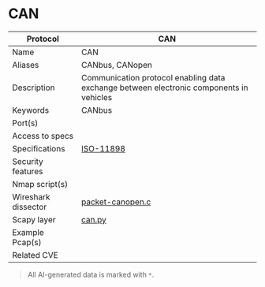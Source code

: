 # CAN

| Protocol | CAN |
|---|---|
| Name | CAN |
| Aliases | CANbus, CANopen |
| Description | Communication protocol enabling data exchange between electronic components in vehicles |
| Keywords | CANbus |
| Port(s) |  |
| Access to specs |  |
| Specifications | [ISO-11898](https://www.iso.org/standard/63648.html) |
| Security features |  |
| Nmap script(s) |  |
| Wireshark dissector | [packet-canopen.c](https://github.com/wireshark/wireshark/blob/master/epan/dissectors/packet-canopen.c) |
| Scapy layer | [can.py](https://github.com/secdev/scapy/blob/master/scapy/layers/can.py) |
| Example Pcap(s) |  |
| Related CVE |  |



> All AI-generated data is marked with `*`.
